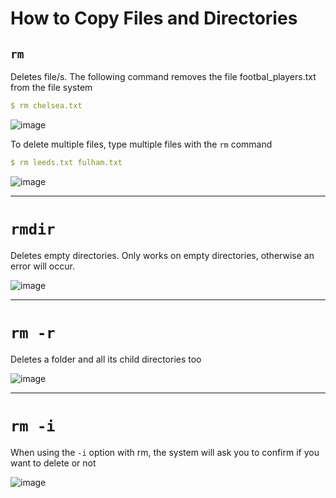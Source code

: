 # How to Copy Files and Directories 

## `rm`

Deletes file/s. The following command removes the file footbal_players.txt from the file system

```yaml
$ rm chelsea.txt
```
![image](https://user-images.githubusercontent.com/107522496/196630485-9f3ccfa5-bf75-474f-823e-07a3eaef0622.png)

To delete multiple files, type multiple files with the `rm` command

```yaml
$ rm leeds.txt fulham.txt
```
![image](https://user-images.githubusercontent.com/107522496/196631306-fe61c518-900d-40bf-a637-9f768fb7584c.png)




---

# `rmdir` 

Deletes empty directories. Only works on empty directories, otherwise an error will occur.

![image](https://user-images.githubusercontent.com/107522496/196628188-a0393fd7-2aa6-4c12-a3cd-95e26dbb1fdc.png)

---

# `rm -r` 

Deletes a folder and all its child directories too

![image](https://user-images.githubusercontent.com/107522496/196631884-727efcd1-c418-4412-81f5-de9b00e47469.png)

---
# `rm -i` 

When using the `-i` option with rm, the system will ask you to confirm if you want to delete or not

![image](https://user-images.githubusercontent.com/107522496/196634990-9d10bdc8-df91-4cc1-b7eb-681d2bd3615c.png)





